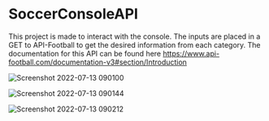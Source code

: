 # SoccerConsoleAPI
This project is made to interact with the console. The inputs are placed in a GET to API-Football to get the desired information from each category. The documentation for this API can be found here https://www.api-football.com/documentation-v3#section/Introduction

![Screenshot 2022-07-13 090100](https://user-images.githubusercontent.com/104876738/178739881-a2e8b929-dcd2-49d9-b81a-4399a411a8b3.png)

![Screenshot 2022-07-13 090144](https://user-images.githubusercontent.com/104876738/178739880-ed059577-98bb-4116-b389-35daf76f423f.png)

![Screenshot 2022-07-13 090212](https://user-images.githubusercontent.com/104876738/178739882-2664fe78-0e3e-4718-8075-34a167f7a7a4.png)
